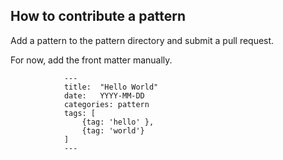 ## How to contribute a pattern

Add a pattern to the pattern directory and submit a pull request. 

For now, add the front matter manually.

                ---
                title:  "Hello World"
                date:   YYYY-MM-DD
                categories: pattern
                tags: [
                    {tag: 'hello' },
                    {tag: 'world'}
                ]
                ---